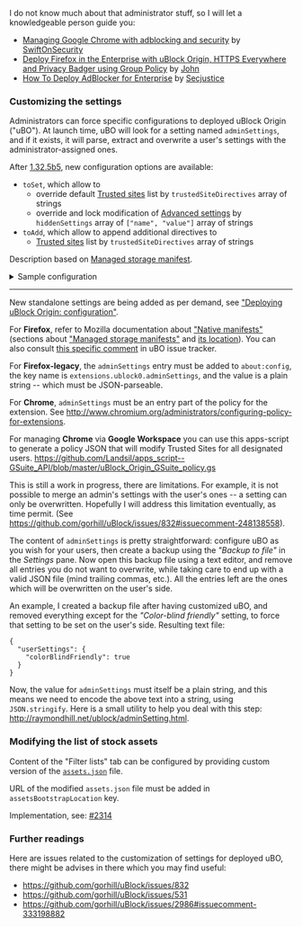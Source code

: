 I do not know much about that administrator stuff, so I will let a knowledgeable person guide you:
- [Managing Google Chrome with adblocking and security](https://decentsecurity.com/enterprise/#/ublock-for-google-chrome-deployment/) by [SwiftOnSecurity](https://twitter.com/SwiftOnSecurity/status/783348579943317504)
- [Deploy Firefox in the Enterprise with uBlock Origin, HTTPS Everywhere and Privacy Badger using Group Policy](https://www.winsysadminblog.com/2019/03/deploy-firefox-in-the-enterprise-with-ublock-origin-https-everywhere-and-privacy-badger-using-group-policy/) by [John](https://www.winsysadminblog.com/about-me/)
- [How To Deploy AdBlocker for Enterprise](https://www.secjuice.com/how-to-deploy-adblocker-for-smbs/) by [Secjustice](https://twitter.com/secjuice)

### Customizing the settings

Administrators can force specific configurations to deployed uBlock Origin ("uBO"). At launch time, uBO will look for a setting named `adminSettings`, and if it exists, it will parse, extract and overwrite a user's settings with the administrator-assigned ones.

After [1.32.5b5](https://github.com/gorhill/uBlock/commit/c1130ec8438da5fcc1a0d552ae42328d3102dcc6), new configuration options are available:

- `toSet`, which allow to 
    - override default [Trusted sites](./Dashboard:-Trusted-sites) list by `trustedSiteDirectives` array of strings
    - override and lock modification of [Advanced settings](./Advanced-settings) by `hiddenSettings` array of `["name", "value"]` array of strings
- `toAdd`, which allow to append additional directives to
    - [Trusted sites](./Dashboard:-Trusted-sites) list by `trustedSiteDirectives` array of strings

Description based on [Managed storage manifest](https://github.com/gorhill/uBlock/blob/master/platform/chromium/managed_storage.json).

<details>
<summary>Sample configuration</summary>

- `adminSettings` enables uBlock annoyances list besides default ones
- `toSet` locks uBO popup panel operation to big blue power button only and permanently displays version info in `hiddenSettings` and sets `example.com` as one of the default trusted sites in `trustedSiteDirectives`
- `toAdd` appends `example.org` and `example.local` to Trusted sites by `trustedSiteDirectives`.

```json
{
    "name": "uBlock0@raymondhill.net",
    "description": "ignored",
    "type": "storage",
    "data":
    {
        "adminSettings":
        {
            "selectedFilterLists":
            [
                "user-filters", "ublock-filters", "ublock-badware", "ublock-privacy", "ublock-abuse", "ublock-unbreak", "easylist", "easyprivacy", "urlhaus-1", "ublock-annoyances", "plowe-0"
            ]
        },
        "toSet":
        {
            "hiddenSettings":
            [
                ["popupPanelDisabledSections", "28"],
                ["popupPanelLockedSections", "32"]
            ],
            "trustedSiteDirectives":
            [
                "about-scheme",
                "chrome-extension-scheme",
                "chrome-scheme",
                "edge-scheme",
                "moz-extension-scheme",
                "opera-scheme",
                "vivaldi-scheme",
                "wyciwyg-scheme",
                "example.com"
            ]
        },
        "toAdd":
        {
            "trustedSiteDirectives":
            [
                "example.org", "example.local"
            ]
        }
    }
}

```

</details>

***

New standalone settings are being added as per demand, see ["Deploying uBlock Origin: configuration"](./Deploying-uBlock-Origin:-configuration).

For **Firefox**, refer to Mozilla documentation about ["Native manifests"](https://developer.mozilla.org/en-US/Add-ons/WebExtensions/Native_manifests) (sections about ["Managed storage manifests"](https://developer.mozilla.org/en-US/Add-ons/WebExtensions/Native_manifests#Managed_storage_manifests) and [its location](https://developer.mozilla.org/en-US/Add-ons/WebExtensions/Native_manifests#Manifest_location)). You can also consult [this specific comment](https://github.com/gorhill/uBlock/issues/2986#issuecomment-364035002) in uBO issue tracker.

For **Firefox-legacy**, the `adminSettings` entry must be added to `about:config`, the key name is `extensions.ublock0.adminSettings`, and the value is a plain string -- which must be JSON-parseable.

For **Chrome**, `adminSettings` must be an entry part of the policy for the extension. See <http://www.chromium.org/administrators/configuring-policy-for-extensions>.

For managing **Chrome** via **Google Workspace** you can use this apps-script to generate a policy JSON that will modify Trusted Sites for all designated users.
<https://github.com/Landsil/apps_script--GSuite_API/blob/master/uBlock_Origin_GSuite_policy.gs>

This is still a work in progress, there are limitations. For example, it is not possible to merge an admin's settings with the user's ones -- a setting can only be overwritten. Hopefully I will address this limitation eventually, as time permit. (See https://github.com/gorhill/uBlock/issues/832#issuecomment-248138558).

The content of `adminSettings` is pretty straightforward: configure uBO as you wish for your users, then create a backup using the _"Backup to file"_ in the _Settings_ pane. Now open this backup file using a text editor, and remove all entries you do not want to overwrite, while taking care to end up with a valid JSON file (mind trailing commas, etc.). All the entries left are the ones which will be overwritten on the user's side.

An example, I created a backup file after having customized uBO, and removed everything except for the _"Color-blind friendly"_ setting, to force that setting to be set on the user's side. Resulting text file:

    {
      "userSettings": {
        "colorBlindFriendly": true
      }
    }

Now, the value for `adminSettings` must itself be a plain string, and this means we need to encode the above text into a string, using `JSON.stringify`. Here is a small utility to help you deal with this step: <http://raymondhill.net/ublock/adminSetting.html>.


### Modifying the list of stock assets

Content of the "Filter lists" tab can be configured by providing custom version of the [`assets.json`](https://github.com/gorhill/uBlock/blob/16a0ebbfb05c4582ecc68454ba3b45b403164dde/assets/assets.json) file.

URL of the modified `assets.json` file must be added in `assetsBootstrapLocation` key.

Implementation, see: [#2314](https://github.com/gorhill/uBlock/pull/2314)

### Further readings

Here are issues related to the customization of settings for deployed uBO, there might be advises in there which you may find useful:
- https://github.com/gorhill/uBlock/issues/832
- https://github.com/gorhill/uBlock/issues/531
- https://github.com/gorhill/uBlock/issues/2986#issuecomment-333198882